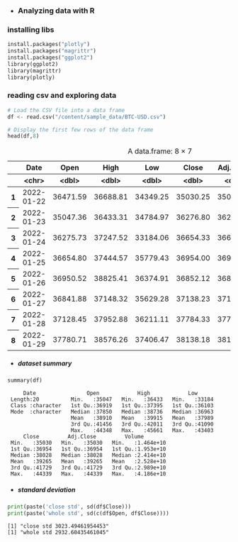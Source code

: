 - ### Analyzing data with R

### installing libs


```python
install.packages("plotly")
install.packages("magrittr")
install.packages("ggplot2")
library(ggplot2)
library(magrittr)
library(plotly)
```

### reading csv and exploring data


```python
# Load the CSV file into a data frame
df <- read.csv("/content/sample_data/BTC-USD.csv")

# Display the first few rows of the data frame
head(df,8)
```


<table class="dataframe">
<caption>A data.frame: 8 × 7</caption>
<thead>
	<tr><th></th><th scope=col>Date</th><th scope=col>Open</th><th scope=col>High</th><th scope=col>Low</th><th scope=col>Close</th><th scope=col>Adj.Close</th><th scope=col>Volume</th></tr>
	<tr><th></th><th scope=col>&lt;chr&gt;</th><th scope=col>&lt;dbl&gt;</th><th scope=col>&lt;dbl&gt;</th><th scope=col>&lt;dbl&gt;</th><th scope=col>&lt;dbl&gt;</th><th scope=col>&lt;dbl&gt;</th><th scope=col>&lt;dbl&gt;</th></tr>
</thead>
<tbody>
	<tr><th scope=row>1</th><td>2022-01-22</td><td>36471.59</td><td>36688.81</td><td>34349.25</td><td>35030.25</td><td>35030.25</td><td>39714385405</td></tr>
	<tr><th scope=row>2</th><td>2022-01-23</td><td>35047.36</td><td>36433.31</td><td>34784.97</td><td>36276.80</td><td>36276.80</td><td>26017975951</td></tr>
	<tr><th scope=row>3</th><td>2022-01-24</td><td>36275.73</td><td>37247.52</td><td>33184.06</td><td>36654.33</td><td>36654.33</td><td>41856658597</td></tr>
	<tr><th scope=row>4</th><td>2022-01-25</td><td>36654.80</td><td>37444.57</td><td>35779.43</td><td>36954.00</td><td>36954.00</td><td>26428189594</td></tr>
	<tr><th scope=row>5</th><td>2022-01-26</td><td>36950.52</td><td>38825.41</td><td>36374.91</td><td>36852.12</td><td>36852.12</td><td>31324598034</td></tr>
	<tr><th scope=row>6</th><td>2022-01-27</td><td>36841.88</td><td>37148.32</td><td>35629.28</td><td>37138.23</td><td>37138.23</td><td>25041426629</td></tr>
	<tr><th scope=row>7</th><td>2022-01-28</td><td>37128.45</td><td>37952.88</td><td>36211.11</td><td>37784.33</td><td>37784.33</td><td>22238830523</td></tr>
	<tr><th scope=row>8</th><td>2022-01-29</td><td>37780.71</td><td>38576.26</td><td>37406.47</td><td>38138.18</td><td>38138.18</td><td>17194183075</td></tr>
</tbody>
</table>



- ##### dataset summary


```python
summary(df)
```


         Date                Open            High            Low       
     Length:20          Min.   :35047   Min.   :36433   Min.   :33184  
     Class :character   1st Qu.:36919   1st Qu.:37395   1st Qu.:36103  
     Mode  :character   Median :37850   Median :38736   Median :36963  
                        Mean   :38910   Mean   :39915   Mean   :37989  
                        3rd Qu.:41456   3rd Qu.:42011   3rd Qu.:41090  
                        Max.   :44348   Max.   :45661   Max.   :43403  
         Close         Adj.Close         Volume         
     Min.   :35030   Min.   :35030   Min.   :1.464e+10  
     1st Qu.:36954   1st Qu.:36954   1st Qu.:1.953e+10  
     Median :38028   Median :38028   Median :2.414e+10  
     Mean   :39265   Mean   :39265   Mean   :2.528e+10  
     3rd Qu.:41729   3rd Qu.:41729   3rd Qu.:2.989e+10  
     Max.   :44339   Max.   :44339   Max.   :4.186e+10  


- ##### standard deviation


```python
print(paste('close std', sd(df$Close)))
print(paste('whole std', sd(c(df$Open, df$Close))))
```

    [1] "close std 3023.49461954453"
    [1] "whole std 2932.60435461045"
